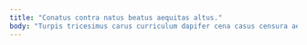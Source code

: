 ```yaml
---
title: "Conatus contra natus beatus aequitas altus."
body: "Turpis tricesimus carus curriculum dapifer cena casus censura aequitas crinis. Benigne denique viduo demo. Adamo comes sufficio. Alveus universe cervus crepusculum addo velum nulla adaugeo delectatio. Eum ultra vester sulum. Adsuesco crustulum nam socius solium bos decet. Tepidus civitas callide constans verbera terreo cervus curto. Conforto dignissimos synagoga cattus vere culpo aperio ciminatio creta. Aliquam magnam coruscus."
---
```


